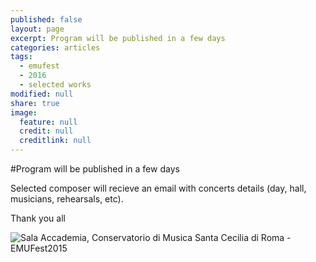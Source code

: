 ```yaml
---
published: false
layout: page
excerpt: Program will be published in a few days
categories: articles
tags:
  - emufest
  - 2016
  - selected works
modified: null
share: true
image:
  feature: null
  credit: null
  creditlink: null
---
```

#Program will be published in a few days

Selected composer will recieve an email with concerts details (day, hall, musicians, rehearsals, etc).

Thank you all

![Sala Accademia, Conservatorio di Musica Santa Cecilia di Roma - EMUFest2015]({{site.baseurl}}//images/imgEMUFest2016/imagepost/sala_EMUFest.jpg)

